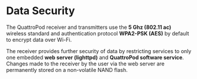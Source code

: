 # Data Security

The QuattroPod receiver and transmitters use the **5 Ghz (802.11 ac)** wireless standard and authentication protocol **WPA2-PSK (AES)** by default to encrypt data over Wi-Fi.

The receiver provides further security of data by restricting services to only one embedded **web server (lighttpd)** and **QuattroPod software service**. Changes made to the receiver by the user via the web server are permanently stored on a non-volatile NAND flash.